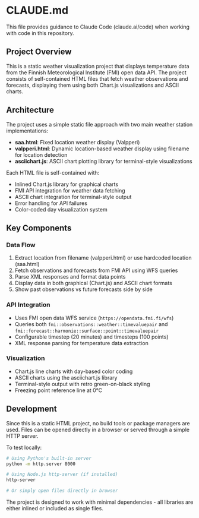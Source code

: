 # CLAUDE.md

This file provides guidance to Claude Code (claude.ai/code) when working with code in this repository.

## Project Overview

This is a static weather visualization project that displays temperature data from the Finnish Meteorological Institute (FMI) open data API. The project consists of self-contained HTML files that fetch weather observations and forecasts, displaying them using both Chart.js visualizations and ASCII charts.

## Architecture

The project uses a simple static file approach with two main weather station implementations:

- **saa.html**: Fixed location weather display (Valpperi)
- **valpperi.html**: Dynamic location-based weather display using filename for location detection
- **asciichart.js**: ASCII chart plotting library for terminal-style visualizations

Each HTML file is self-contained with:
- Inlined Chart.js library for graphical charts
- FMI API integration for weather data fetching
- ASCII chart integration for terminal-style output
- Error handling for API failures
- Color-coded day visualization system

## Key Components

### Data Flow
1. Extract location from filename (valpperi.html) or use hardcoded location (saa.html)
2. Fetch observations and forecasts from FMI API using WFS queries
3. Parse XML responses and format data points
4. Display data in both graphical (Chart.js) and ASCII chart formats
5. Show past observations vs future forecasts side by side

### API Integration
- Uses FMI open data WFS service (`https://opendata.fmi.fi/wfs`)
- Queries both `fmi::observations::weather::timevaluepair` and `fmi::forecast::harmonie::surface::point::timevaluepair`
- Configurable timestep (20 minutes) and timesteps (100 points)
- XML response parsing for temperature data extraction

### Visualization
- Chart.js line charts with day-based color coding
- ASCII charts using the asciichart.js library
- Terminal-style output with retro green-on-black styling
- Freezing point reference line at 0°C

## Development

Since this is a static HTML project, no build tools or package managers are used. Files can be opened directly in a browser or served through a simple HTTP server.

To test locally:
```bash
# Using Python's built-in server
python -m http.server 8000

# Using Node.js http-server (if installed)
http-server

# Or simply open files directly in browser
```

The project is designed to work with minimal dependencies - all libraries are either inlined or included as single files.